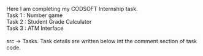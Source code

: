 Here I am completing my CODSOFT Internship task. <br>
Task 1 : Number game <br>
Task 2 : Student Grade Calculator <br>
Task 3 : ATM Interface <br>
<br>
src -> Tasks.
Task details are written below int the comment section of task code.
 


